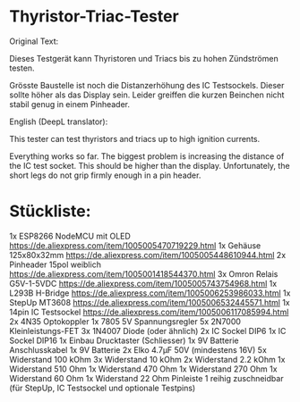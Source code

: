# Thyristor-Triac-Tester

Original Text:

Dieses Testgerät kann Thyristoren und Triacs bis zu hohen Zündströmen testen.

Grösste Baustelle ist noch die Distanzerhöhung des IC Testsockels. Dieser sollte höher als das Display sein.
Leider greiffen die kurzen Beinchen nicht stabil genug in einem Pinheader.

English (DeepL translator):

This tester can test thyristors and triacs up to high ignition currents.

Everything works so far.
The biggest problem is increasing the distance of the IC test socket. This should be higher than the display.
Unfortunately, the short legs do not grip firmly enough in a pin header.


Stückliste:
===========

1x  ESP8266 NodeMCU mit OLED        https://de.aliexpress.com/item/1005005470719229.html
1x  Gehäuse 125x80x32mm             https://de.aliexpress.com/item/1005005448610944.html
2x  Pinheader 15pol weiblich        https://de.aliexpress.com/item/1005001418544370.html
3x  Omron Relais G5V-1-5VDC         https://de.aliexpress.com/item/1005005743754968.html
1x  L293B H-Bridge                  https://de.aliexpress.com/item/1005006253986033.html
1x  StepUp MT3608                   https://de.aliexpress.com/item/1005006532445571.html
1x  14pin IC Testsockel             https://de.aliexpress.com/item/1005006117085994.html
2x  4N35 Optokoppler
1x  7805 5V Spannungsregler
5x  2N7000 Kleinleistungs-FET
3x  1N4007 Diode (oder ähnlich)
2x  IC Sockel DIP6
1x  IC Sockel DIP16
1x  Einbau Drucktaster (Schliesser)
1x  9V Batterie Anschlusskabel
1x  9V Batterie
2x  Elko 4.7µF 50V (mindestens 16V)
5x  Widerstand 100 kOhm
3x  Widerstand 10 kOhm
2x  Widerstand 2.2 kOhm
1x  Widerstand 510 Ohm
1x  Widerstand 470 Ohm
1x  Widerstand 270 Ohm
1x  Widerstand 60 Ohm
1x  Widerstand 22 Ohm
Pinleiste 1 reihig zuschneidbar (für StepUp, IC Testsockel und optionale Testpins)
